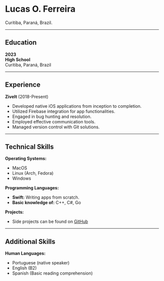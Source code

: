 # Lucas O. Ferreira

Curitiba, Paraná, Brazil.

---

## Education

**2023**  
**High School**  
Curitiba, Paraná, Brazil

---

## Experience

**ZiveIt** (2018-Present)  
* Developed native iOS applications from inception to completion.
* Utilized Firebase integration for app functionalities.
* Engaged in bug hunting and resolution.
* Employed effective communication tools.
* Managed version control with Git solutions.

---

## Technical Skills

**Operating Systems:**  
* MacOS  
* Linux (Arch, Fedora)  
* Windows  

**Programming Languages:**  
* **Swift:** Writing apps from scratch.   
* **Basic knowledge of:** C++, C#, Go  

**Projects:**  
* Side projects can be found on [GitHub](https://github.com/Severino-Fonseca)

---

## Additional Skills

**Human Languages:**  
* Portuguese (native speaker)  
* English (B2)  
* Spanish (Basic reading comprehension)

